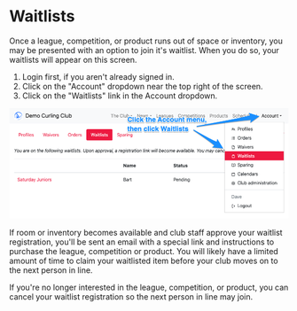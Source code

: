 # Waitlists

Once a league, competition, or product runs out of space or inventory, you may be presented with an option to join it's waitlist. When you do so, your waitlists will appear on this screen.

1. Login first, if you aren't already signed in.
2. Click on the "Account" dropdown near the top right of the screen.
3. Click on the "Waitlists" link in the Account dropdown.

![Waitlist Registrations](/assets/images/waitlists-b4e5b563d664cfd8fa205cab172bce22.png)

If room or inventory becomes available and club staff approve your waitlist registration, you'll be sent an email with a special link and instructions to purchase the league, competition or product. You will likely have a limited amount of time to claim your waitlisted item before your club moves on to the next person in line.

If you're no longer interested in the league, competition, or product, you can cancel your waitlist registration so the next person in line may join.
